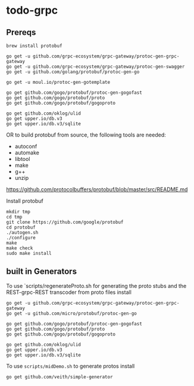# todo-grpc

## Prereqs

```
brew install protobuf

go get -u github.com/grpc-ecosystem/grpc-gateway/protoc-gen-grpc-gateway
go get -u github.com/grpc-ecosystem/grpc-gateway/protoc-gen-swagger
go get -u github.com/golang/protobuf/protoc-gen-go

go get -u moul.io/protoc-gen-gotemplate

go get github.com/gogo/protobuf/protoc-gen-gogofast
go get github.com/gogo/protobuf/proto
go get github.com/gogo/protobuf/gogoproto

go get github.com/oklog/ulid
go get upper.io/db.v3
go get upper.io/db.v3/sqlite

```

OR to build protobuf from source, the following tools are needed:

- autoconf
- automake
- libtool
- make
- g++
- unzip

https://github.com/protocolbuffers/protobuf/blob/master/src/README.md


Install protobuf
```
mkdir tmp
cd tmp
git clone https://github.com/google/protobuf
cd protobuf
./autogen.sh
./configure
make
make check
sudo make install
```

## built in Generators
To use `scripts/regenerateProto.sh for generating the proto stubs and the REST-grpc-REST transcoder from proto files install
```
go get -u github.com/grpc-ecosystem/grpc-gateway/protoc-gen-grpc-gateway
go get -u github.com/micro/protobuf/protoc-gen-go

go get github.com/gogo/protobuf/protoc-gen-gogofast 
go get github.com/gogo/protobuf/proto
go get github.com/gogo/protobuf/gogoproto

go get github.com/oklog/ulid
go get upper.io/db.v3
go get upper.io/db.v3/sqlite

```

To use `scripts/midDemo.sh` to generate protos install 
```
go get github.com/veith/simple-generator
```